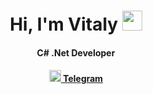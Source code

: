 <h1 align="center">Hi, I'm Vitaly</h`>
<img src="https://github.com/blackcater/blackcater/raw/main/images/Hi.gif" height="32"/></h1>
<h4 align="center">C# .Net Developer</h4>
<h4 align="center">
  <a href="https://t.me/d0mbis">
    <img src="https://i.ibb.co/MpBkspB/7275416-telegram-apps-platform-icon.png" height="19">   Telegram</img>
  </a>
</h4>
